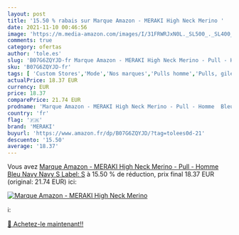 ```yaml
---
layout: post
title: '15.50 % rabais sur Marque Amazon - MERAKI High Neck Merino '
date: 2021-11-10 00:46:56
image: 'https://m.media-amazon.com/images/I/31FRWRJxN0L._SL500_._SL400_.jpg'
comments: true
category: ofertas
author: 'tole.es'
slug: 'B07G6ZQYJD-fr Marque Amazon - MERAKI High Neck Merino - Pull - Homme...'
sku: 'B07G6ZQYJD-fr'
tags: [ 'Custom Stores','Mode','Nos marques','Pulls homme','Pulls, gilets et sweats homme','Specialty Stores','Vêtements','Vêtements homme','meraki', ]
actualPrice: 18.37 EUR
currency: EUR
price: 18.37
comparePrice: 21.74 EUR
prodname: 'Marque Amazon - MERAKI High Neck Merino - Pull - Homme  Bleu  Navy Navy   S  Label: S'
country: 'fr'
flag: '🇫🇷'
brand: 'MERAKI'
buyurl: 'https://www.amazon.fr/dp/B07G6ZQYJD/?tag=tolees0d-21'
descuento: '15.50'
average: '18.37'
---
```


Vous avez [Marque Amazon - MERAKI High Neck Merino - Pull - Homme  Bleu  Navy Navy   S  Label: S](https://www.amazon.fr/dp/B07G6ZQYJD/?tag=tolees0d-21)  à  15.50 % de réduction, prix final  18.37 EUR (original: 21.74 EUR) ici:

[![Marque Amazon - MERAKI High Neck Merino ](https://m.media-amazon.com/images/I/31FRWRJxN0L._SL500_._SL400_.jpg)](https://www.amazon.fr/dp/B07G6ZQYJD/?tag=tolees0d-21)

ℹ️:


[🛒 Achetez-le maintenant!!](https://www.amazon.fr/dp/B07G6ZQYJD/?tag=tolees0d-21)
